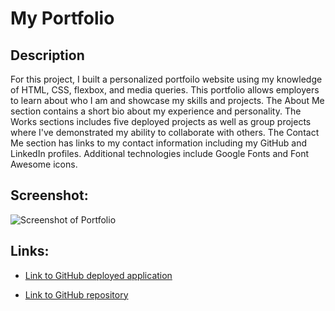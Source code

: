 # My Portfolio

## Description

For this project, I built a personalized portfoilo website using my knowledge of HTML, CSS, flexbox, and media queries. This portfolio allows employers to learn about who I am and showcase my skills and projects. The About Me section contains a short bio about my experience and personality. The Works sections includes five deployed projects as well as group projects where I've demonstrated my ability to collaborate with others. The Contact Me section has links to my contact information including my GitHub and LinkedIn profiles. Additional technologies include Google Fonts and Font Awesome icons.

## Screenshot:

![Screenshot of Portfolio](./assets/images/portfolio-screenshot.png)

## Links:

* [Link to GitHub deployed application](https://kt946.github.io/my-portfolio/)

* [Link to GitHub repository](https://github.com/kt946/my-portfolio)